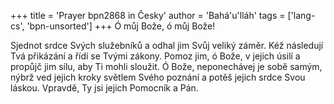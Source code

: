 +++
title = 'Prayer bpn2868 in Česky'
author = 'Bahá'u'lláh'
tags = ['lang-cs', 'bpn-unsorted']
+++
Ó můj Bože, ó můj Bože!

Sjednot srdce Svých služebníků a odhal jim Svůj veliký záměr. Kéž následují Tvá přikázání a řídí se Tvými zákony. Pomoz jim, ó Bože, v jejich úsilí a propůjč jim sílu, aby Ti mohli sloužit. Ó Bože, neponechávej je sobě samým, nýbrž ved jejich kroky světlem Svého poznání a potěš jejich srdce Svou láskou. Vpravdě, Ty jsi jejich Pomocník a Pán.
